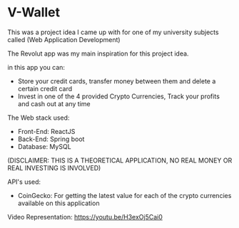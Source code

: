 # V-Wallet

This was a project idea I came up with for one of my university subjects called (Web Application Development)


The Revolut app was my main inspiration for this project idea.

in this app you can: 
 - Store your credit cards, transfer money between them and delete a certain credit card
 - Invest in one of the 4 provided Crypto Currencies, Track your profits and cash out at any time


The Web stack used:
 - Front-End: ReactJS
 - Back-End: Spring boot
 - Database:  MySQL

(DISCLAIMER: THIS IS A THEORETICAL APPLICATION, NO REAL MONEY OR REAL INVESTING IS INVOLVED)

API's used: 
 - CoinGecko: For getting the latest value for each of the crypto currencies available on this application

Video Representation: https://youtu.be/H3exOj5Cai0
